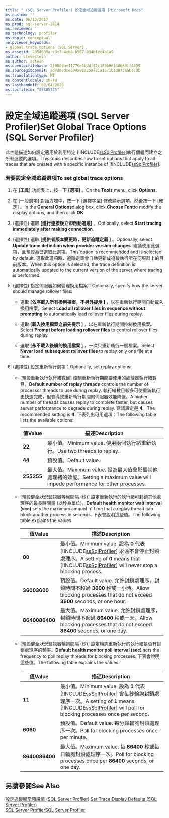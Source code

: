 ```yaml
---
title: " (SQL Server Profiler) 設定全域追蹤選項 |Microsoft Docs"
ms.custom: ''
ms.date: 06/13/2017
ms.prod: sql-server-2014
ms.reviewer: ''
ms.technology: profiler
ms.topic: conceptual
helpviewer_keywords:
- global trace options [SQL Server]
ms.assetid: 2854608a-c3c7-4eb8-b567-034bfec4b1a9
author: stevestein
ms.author: sstein
ms.openlocfilehash: 2f0809ae11776e1bddf42c189b86f48689ff4859
ms.sourcegitcommit: ad4d92dce894592a259721a1571b1d8736abacdb
ms.translationtype: MT
ms.contentlocale: zh-TW
ms.lasthandoff: 08/04/2020
ms.locfileid: "87585725"
---
```

# <a name="set-global-trace-options-sql-server-profiler"></a><span data-ttu-id="8e338-102">設定全域追蹤選項 (SQL Server Profiler)</span><span class="sxs-lookup"><span data-stu-id="8e338-102">Set Global Trace Options (SQL Server Profiler)</span></span>
  <span data-ttu-id="8e338-103">此主題描述如何設定適用於利用特定 [!INCLUDE[ssSqlProfiler](../../includes/sssqlprofiler-md.md)]執行個體而建立之所有追蹤的選項。</span><span class="sxs-lookup"><span data-stu-id="8e338-103">This topic describes how to set options that apply to all traces that are created with a specific instance of [!INCLUDE[ssSqlProfiler](../../includes/sssqlprofiler-md.md)].</span></span>  
  
### <a name="to-set-global-trace-options"></a><span data-ttu-id="8e338-104">若要設定全域追蹤選項</span><span class="sxs-lookup"><span data-stu-id="8e338-104">To set global trace options</span></span>  
  
1.  <span data-ttu-id="8e338-105">在 **[工具]** 功能表上，按一下 **[選項]** 。</span><span class="sxs-lookup"><span data-stu-id="8e338-105">On the **Tools** menu, click **Options**.</span></span>  
  
2.  <span data-ttu-id="8e338-106">在 [一般選項]  對話方塊中，按一下 [選擇字型]  修改顯示選項，然後按一下 [確定]  。</span><span class="sxs-lookup"><span data-stu-id="8e338-106">In the **General Options**dialog box, click **Choose Font**to modify the display options, and then click **OK**.</span></span>  
  
3.  <span data-ttu-id="8e338-107">(選擇性) 選取 **[進行連接後立即啟動追蹤]** 。</span><span class="sxs-lookup"><span data-stu-id="8e338-107">Optionally, select **Start tracing immediately after making connection**.</span></span>  
  
4.  <span data-ttu-id="8e338-108">(選擇性) 選取 **[提供者版本變更時，更新追蹤定義 ]** 。</span><span class="sxs-lookup"><span data-stu-id="8e338-108">Optionally, select **Update trace definition when provider version changes**.</span></span> <span data-ttu-id="8e338-109">建議使用此選項，且預設為已選取此選項。</span><span class="sxs-lookup"><span data-stu-id="8e338-109">This option is recommended and is selected by default.</span></span> <span data-ttu-id="8e338-110">選取此選項時，追蹤定義會自動更新成追蹤執行所在伺服器上的目前版本。</span><span class="sxs-lookup"><span data-stu-id="8e338-110">When this option is selected, the trace definition is automatically updated to the current version of the server where tracing is performed.</span></span>  
  
5.  <span data-ttu-id="8e338-111">(選擇性) 指定伺服器如何管理換用檔案：</span><span class="sxs-lookup"><span data-stu-id="8e338-111">Optionally, specify how the server should manage rollover files:</span></span>  
  
    -   <span data-ttu-id="8e338-112">選取 **[依序載入所有換用檔案，不另外提示 ]** ，以在重新執行期間自動載入換用檔案。</span><span class="sxs-lookup"><span data-stu-id="8e338-112">Select **Load all rollover files in sequence without prompting** to automatically load rollover files during replay.</span></span>  
  
    -   <span data-ttu-id="8e338-113">選取 **[載入換用檔案之前先提示 ]** ，以在重新執行期間控制換用檔案。</span><span class="sxs-lookup"><span data-stu-id="8e338-113">Select **Prompt before loading rollover files** to control rollover files during replay.</span></span>  
  
    -   <span data-ttu-id="8e338-114">選取 **[永不載入後續的換用檔案 ]** ，一次只重新執行一個檔案。</span><span class="sxs-lookup"><span data-stu-id="8e338-114">Select **Never load subsequent rollover files** to replay only one file at a time.</span></span>  
  
6.  <span data-ttu-id="8e338-115">(選擇性) 設定重新執行選項：</span><span class="sxs-lookup"><span data-stu-id="8e338-115">Optionally, set replay options:</span></span>  
  
    -   <span data-ttu-id="8e338-116">[預設重新執行執行緒數目]  控制重新執行期間要使用的處理器執行緒數目。</span><span class="sxs-lookup"><span data-stu-id="8e338-116">**Default number of replay threads** controls the number of processor threads to use during replay.</span></span> <span data-ttu-id="8e338-117">執行緒數目較多可使重新執行更快速完成，但會導致重新執行期間的伺服器效能降低。</span><span class="sxs-lookup"><span data-stu-id="8e338-117">A higher number of threads causes replay to complete faster, but causes server performance to degrade during replay.</span></span> <span data-ttu-id="8e338-118">建議設定是 **4**。</span><span class="sxs-lookup"><span data-stu-id="8e338-118">The recommended setting is **4**.</span></span> <span data-ttu-id="8e338-119">下表列出可用選項：</span><span class="sxs-lookup"><span data-stu-id="8e338-119">The following table lists the available options:</span></span>  
  
        |<span data-ttu-id="8e338-120">值</span><span class="sxs-lookup"><span data-stu-id="8e338-120">Value</span></span>|<span data-ttu-id="8e338-121">描述</span><span class="sxs-lookup"><span data-stu-id="8e338-121">Description</span></span>|  
        |-----------|-----------------|  
        |<span data-ttu-id="8e338-122">**2**</span><span class="sxs-lookup"><span data-stu-id="8e338-122">**2**</span></span>|<span data-ttu-id="8e338-123">最小值。</span><span class="sxs-lookup"><span data-stu-id="8e338-123">Minimum value.</span></span> <span data-ttu-id="8e338-124">使用兩個執行緒重新執行。</span><span class="sxs-lookup"><span data-stu-id="8e338-124">Use two threads to replay.</span></span>|  
        |<span data-ttu-id="8e338-125">**4**</span><span class="sxs-lookup"><span data-stu-id="8e338-125">**4**</span></span>|<span data-ttu-id="8e338-126">預設值。</span><span class="sxs-lookup"><span data-stu-id="8e338-126">Default value.</span></span>|  
        |<span data-ttu-id="8e338-127">**255**</span><span class="sxs-lookup"><span data-stu-id="8e338-127">**255**</span></span>|<span data-ttu-id="8e338-128">最大值。</span><span class="sxs-lookup"><span data-stu-id="8e338-128">Maximum value.</span></span> <span data-ttu-id="8e338-129">設為最大值會影響其他處理緒的效能。</span><span class="sxs-lookup"><span data-stu-id="8e338-129">Setting a maximum value will impede performance for other processes.</span></span>|  
  
    -   <span data-ttu-id="8e338-130">[預設健全狀況監視器等候間隔 (秒)]  設定重新執行的執行緒可封鎖其他處理序的最長時間量 (以秒為單位)。</span><span class="sxs-lookup"><span data-stu-id="8e338-130">**Default health monitor wait interval (sec)** sets the maximum amount of time that a replay thread can block another process in seconds.</span></span> <span data-ttu-id="8e338-131">下表會說明這些值。</span><span class="sxs-lookup"><span data-stu-id="8e338-131">The following table explains the values.</span></span>  
  
        |<span data-ttu-id="8e338-132">值</span><span class="sxs-lookup"><span data-stu-id="8e338-132">Value</span></span>|<span data-ttu-id="8e338-133">描述</span><span class="sxs-lookup"><span data-stu-id="8e338-133">Description</span></span>|  
        |-----------|-----------------|  
        |<span data-ttu-id="8e338-134">**0**</span><span class="sxs-lookup"><span data-stu-id="8e338-134">**0**</span></span>|<span data-ttu-id="8e338-135">最小值。</span><span class="sxs-lookup"><span data-stu-id="8e338-135">Minimum value.</span></span> <span data-ttu-id="8e338-136">設為 **0** 代表 [!INCLUDE[ssSqlProfiler](../../includes/sssqlprofiler-md.md)] 永遠不會停止封鎖處理序。</span><span class="sxs-lookup"><span data-stu-id="8e338-136">A setting of **0** means that [!INCLUDE[ssSqlProfiler](../../includes/sssqlprofiler-md.md)] will never stop a blocking process.</span></span>|  
        |<span data-ttu-id="8e338-137">**3600**</span><span class="sxs-lookup"><span data-stu-id="8e338-137">**3600**</span></span>|<span data-ttu-id="8e338-138">預設值。</span><span class="sxs-lookup"><span data-stu-id="8e338-138">Default value.</span></span> <span data-ttu-id="8e338-139">允許封鎖處理序，封鎖時間不超過 **3600** 秒或一小時。</span><span class="sxs-lookup"><span data-stu-id="8e338-139">Allow blocking processes that do not exceed **3600** seconds, or one hour.</span></span>|  
        |<span data-ttu-id="8e338-140">**86400**</span><span class="sxs-lookup"><span data-stu-id="8e338-140">**86400**</span></span>|<span data-ttu-id="8e338-141">最大值。</span><span class="sxs-lookup"><span data-stu-id="8e338-141">Maximum value.</span></span> <span data-ttu-id="8e338-142">允許封鎖處理序，封鎖時間不超過 **86400** 秒或一天。</span><span class="sxs-lookup"><span data-stu-id="8e338-142">Allow blocking processes that do not exceed **86400** seconds, or one day.</span></span>|  
  
    -   <span data-ttu-id="8e338-143">[預設健全狀況監視器輪詢間隔 (秒)]  設定輪詢重新執行的執行緒是否有封鎖處理序的頻率。</span><span class="sxs-lookup"><span data-stu-id="8e338-143">**Default health monitor poll interval (sec)** sets the frequency to poll replay threads for blocking processes.</span></span> <span data-ttu-id="8e338-144">下表會說明這些值。</span><span class="sxs-lookup"><span data-stu-id="8e338-144">The following table explains the values.</span></span>  
  
        |<span data-ttu-id="8e338-145">值</span><span class="sxs-lookup"><span data-stu-id="8e338-145">Value</span></span>|<span data-ttu-id="8e338-146">描述</span><span class="sxs-lookup"><span data-stu-id="8e338-146">Description</span></span>|  
        |-----------|-----------------|  
        |<span data-ttu-id="8e338-147">**1**</span><span class="sxs-lookup"><span data-stu-id="8e338-147">**1**</span></span>|<span data-ttu-id="8e338-148">最小值。</span><span class="sxs-lookup"><span data-stu-id="8e338-148">Minimum value.</span></span> <span data-ttu-id="8e338-149">設為 **1** 代表 [!INCLUDE[ssSqlProfiler](../../includes/sssqlprofiler-md.md)] 會每秒輪詢封鎖處理序一次。</span><span class="sxs-lookup"><span data-stu-id="8e338-149">A setting of **1** means [!INCLUDE[ssSqlProfiler](../../includes/sssqlprofiler-md.md)] will poll for blocking processes once per second.</span></span>|  
        |<span data-ttu-id="8e338-150">**60**</span><span class="sxs-lookup"><span data-stu-id="8e338-150">**60**</span></span>|<span data-ttu-id="8e338-151">預設值。</span><span class="sxs-lookup"><span data-stu-id="8e338-151">Default value.</span></span> <span data-ttu-id="8e338-152">每分鐘輪詢封鎖處理序一次。</span><span class="sxs-lookup"><span data-stu-id="8e338-152">Poll for blocking processes once per minute.</span></span>|  
        |<span data-ttu-id="8e338-153">**86400**</span><span class="sxs-lookup"><span data-stu-id="8e338-153">**86400**</span></span>|<span data-ttu-id="8e338-154">最大值。</span><span class="sxs-lookup"><span data-stu-id="8e338-154">Maximum value.</span></span> <span data-ttu-id="8e338-155">每 **86400** 秒或每日輪詢封鎖處理序一次。</span><span class="sxs-lookup"><span data-stu-id="8e338-155">Poll for blocking processes once per **86400** seconds, or one day.</span></span>|  
  
## <a name="see-also"></a><span data-ttu-id="8e338-156">另請參閱</span><span class="sxs-lookup"><span data-stu-id="8e338-156">See Also</span></span>  
 <span data-ttu-id="8e338-157">[設定追蹤顯示預設值 &#40;SQL Server Profiler&#41;](sql-server-profiler.md) </span><span class="sxs-lookup"><span data-stu-id="8e338-157">[Set Trace Display Defaults &#40;SQL Server Profiler&#41;](sql-server-profiler.md) </span></span>  
 [<span data-ttu-id="8e338-158">SQL Server Profiler</span><span class="sxs-lookup"><span data-stu-id="8e338-158">SQL Server Profiler</span></span>](sql-server-profiler.md)  
  
  
